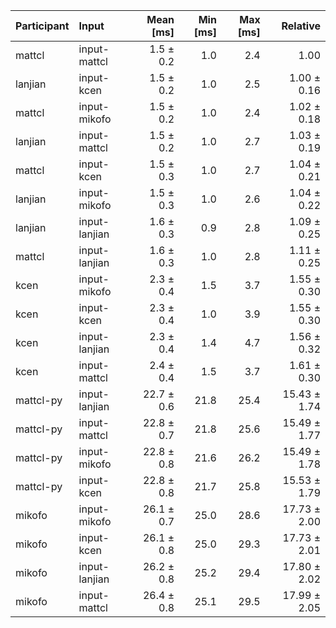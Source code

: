 | Participant | Input | Mean [ms] | Min [ms] | Max [ms] | Relative |
|:---|:---|---:|---:|---:|---:|
| mattcl | input-mattcl | 1.5 ± 0.2 | 1.0 | 2.4 | 1.00 |
| lanjian | input-kcen | 1.5 ± 0.2 | 1.0 | 2.5 | 1.00 ± 0.16 |
| mattcl | input-mikofo | 1.5 ± 0.2 | 1.0 | 2.4 | 1.02 ± 0.18 |
| lanjian | input-mattcl | 1.5 ± 0.2 | 1.0 | 2.7 | 1.03 ± 0.19 |
| mattcl | input-kcen | 1.5 ± 0.3 | 1.0 | 2.7 | 1.04 ± 0.21 |
| lanjian | input-mikofo | 1.5 ± 0.3 | 1.0 | 2.6 | 1.04 ± 0.22 |
| lanjian | input-lanjian | 1.6 ± 0.3 | 0.9 | 2.8 | 1.09 ± 0.25 |
| mattcl | input-lanjian | 1.6 ± 0.3 | 1.0 | 2.8 | 1.11 ± 0.25 |
| kcen | input-mikofo | 2.3 ± 0.4 | 1.5 | 3.7 | 1.55 ± 0.30 |
| kcen | input-kcen | 2.3 ± 0.4 | 1.0 | 3.9 | 1.55 ± 0.30 |
| kcen | input-lanjian | 2.3 ± 0.4 | 1.4 | 4.7 | 1.56 ± 0.32 |
| kcen | input-mattcl | 2.4 ± 0.4 | 1.5 | 3.7 | 1.61 ± 0.30 |
| mattcl-py | input-lanjian | 22.7 ± 0.6 | 21.8 | 25.4 | 15.43 ± 1.74 |
| mattcl-py | input-mattcl | 22.8 ± 0.7 | 21.8 | 25.6 | 15.49 ± 1.77 |
| mattcl-py | input-mikofo | 22.8 ± 0.8 | 21.6 | 26.2 | 15.49 ± 1.78 |
| mattcl-py | input-kcen | 22.8 ± 0.8 | 21.7 | 25.8 | 15.53 ± 1.79 |
| mikofo | input-mikofo | 26.1 ± 0.7 | 25.0 | 28.6 | 17.73 ± 2.00 |
| mikofo | input-kcen | 26.1 ± 0.8 | 25.0 | 29.3 | 17.73 ± 2.01 |
| mikofo | input-lanjian | 26.2 ± 0.8 | 25.2 | 29.4 | 17.80 ± 2.02 |
| mikofo | input-mattcl | 26.4 ± 0.8 | 25.1 | 29.5 | 17.99 ± 2.05 |
